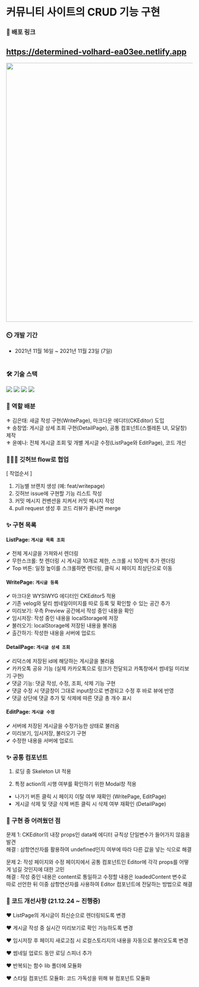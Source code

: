 # 커뮤니티 사이트의 CRUD 기능 구현

### 🛶 배포 링크
<h2><a href='https://determined-volhard-ea03ee.netlify.app'>https://determined-volhard-ea03ee.netlify.app</a></h2>

<img src="https://user-images.githubusercontent.com/68722179/157565352-12ecc2a9-27a3-44f6-9852-928f74d6e3ed.png" width="700" />

### :timer_clock: 개발 기간
+ 2021년 11월 16일 ~ 2021년 11월 23일 (7일)<br/><br/>

### 🛠 기술 스택

 <p align='left'>
 <img src="https://img.shields.io/badge/React-v17.0.2-blue?logo=React"/>
 <img src="https://img.shields.io/badge/ReduxToolkit-^1.6.2-purple?logo=Redux"/>
 <img src="https://img.shields.io/badge/StyledComponents-v5.3.3-pink?logo=styled-components"/> 
 <img src="https://img.shields.io/badge/Swagger-v1.7.0-lime?logo=Swagger"/>
 </p>

### 🔮 역할 배분
⚜ 김은태: 새글 작성 구현(WritePage), 마크다운 에디터(CKEditor) 도입<br/>
⚜ 송창엽: 게시글 상세 조회 구현(DetailPage), 공통 컴포넌트(스켈레톤 UI, 모달창) 제작<br/>
⚜ 윤예나: 전체 게시글 조회 및 개별 게시글 수정(ListPage와 EditPage), 코드 개선<br/>

### 👨‍👧‍👧 깃허브 flow로 협업
[ 작업순서 ]
1. 기능별 브랜치 생성 (예: feat/writepage)
2. 깃허브 issue에 구현할 기능 리스트 작성
3. 커밋 메시지 컨벤션을 지켜서 커밋 메시지 작성
4. pull request 생성 후 코드 리뷰가 끝나면 merge

### ✨ 구현 목록

#### ListPage: `게시글 목록 조회`

✔ 전체 게시글을 가져와서 렌더링<br/>
✔ 무한스크롤: 첫 렌더링 시 게시글 10개로 제한, 스크롤 시 10장씩 추가 렌더링<br/>
✔ Top 버튼: 일정 높이를 스크롤하면 렌더링, 클릭 시 페이지 최상단으로 이동<br/>


#### WritePage: `게시글 등록`

✔ 마크다운 WYSIWYG 에디터인 CKEditor5 적용<br/>
✔ 기존 velog와 달리 썸네일이미지를 따로 등록 및 확인할 수 있는 공간 추가<br/>
✔ 미리보기: 우측 Preview 공간에서 작성 중인 내용을 확인<br/>
✔ 임시저장: 작성 중인 내용을 localStorage에 저장<br/>
✔ 불러오기: localStorage에 저장된 내용을 불러옴<br/>
✔ 출간하기: 작성한 내용을 서버에 업로드<br/>


#### DetailPage: `게시글 상세 조회`

✔ 리덕스에 저장된 id에 해당하는 게시글을 불러옴<br/>
✔ 카카오톡 공유 기능 (실제 카카오톡으로 링크가 전달되고 카톡창에서 썸네일 미리보기 구현)<br/>
✔ 댓글 기능: 댓글 작성, 수정, 조회, 삭제 기능 구현<br/>
✔ 댓글 수정 시 댓글창이 그대로 input창으로 변경되고 수정 후 바로 뷰에 반영<br/>
✔ 댓글 상단에 댓글 추가 및 삭제에 따른 댓글 총 개수 표시<br/>


#### EditPage: `게시글 수정`

✔ 서버에 저장된 게시글을 수정가능한 상태로 불러옴<br/>
✔ 미리보기, 임시저장, 불러오기 구현<br/>
✔ 수정한 내용을 서버에 업로드<br/>


### ✨ 공통 컴포넌트

1. 로딩 중 Skeleton UI 적용

2. 특정 action의 시행 여부를 확인하기 위한 Modal창 적용
+ 나가기 버튼 클릭 시 페이지 이탈 여부 재확인 (WritePage, EditPage) <br/>
+ 게시글 삭제 및 댓글 삭제 버튼 클릭 시 삭제 여부 재확인 (DetailPage)

### 🧶 구현 중 어려웠던 점

문제 1: CKEditor의 내장 props인 data에 에디터 규칙상 단일변수가 들어가지 않음을 발견 <br/>
해결 : 삼항연산자를 활용하여 undefined인지 여부에 따라 다른 값을 넣는 식으로 해결<br/>

문제 2: 작성 페이지와 수정 페이지에서 공통 컴포넌트인 Editor에 각각 props를 어떻게 넘길 것인지에 대한 고민<br/>
해결 : 작성 중인 내용은 content로 통일하고 수정할 내용은 loadedContent 변수로 따로 선언한 뒤 이중 삼항연산자를 사용하여 Editor 컴포넌트에 전달하는 방법으로 해결<br/>


### 🚀 코드 개선사항 (21.12.24 ~ 진행중)

❤ ListPage의 게시글이 최신순으로 렌더링되도록 변경 <br/>

❤ 게시글 작성 중 실시간 미리보기로 확인 가능하도록 변경 <br/>

❤ 임시저장 후 페이지 새로고침 시 로컬스토리지의 내용을 자동으로 불러오도록 변경 <br/>

❤ 썸네일 업로드 동안 로딩 스피너 추가 <br/>

❤ 반복되는 함수 lib 폴더에 모듈화 <br/>

❤ 스타일 컴포넌트 모듈화: 코드 가독성을 위해 뷰 컴포넌트 모듈화 <br/>





